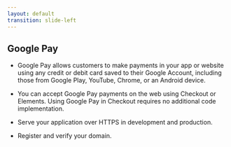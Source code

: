 ```yaml
---
layout: default
transition: slide-left
---
```


## Google Pay

- Google Pay allows customers to make payments in your app or website using any credit or debit card saved to their Google Account, including those from Google Play, YouTube, Chrome, or an Android device.

- You can accept Google Pay payments on the web using Checkout or Elements. Using Google Pay in Checkout requires no additional code implementation.

- Serve your application over HTTPS in development and production.

- Register and verify your domain.